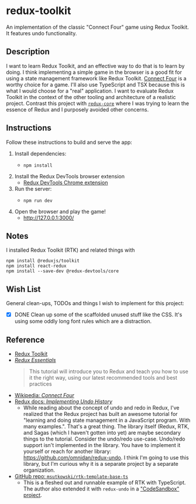 # redux-toolkit

An implementation of the classic "Connect Four" game using Redux Toolkit. It features undo functionality.


## Description

I want to learn Redux Toolkit, and an effective way to do that is to learn by doing. I think implementing a simple game
in the browser is a good fit for using a state management framework like Redux Toolkit. [Connect Four](https://en.wikipedia.org/wiki/Connect_Four)
is a worthy choice for a game. I'll also use TypeScript and TSX because this is what I would choose for a "real" application.
I want to evaluate Redux Toolkit in the context of the other tooling and architecture of a realistic project. Contrast
this project with [`redux-core`](../redux-core/) where I was trying to learn the essence of Redux and I purposely avoided
other concerns.


## Instructions

Follow these instructions to build and serve the app:

1. Install dependencies:
    * ```shell
      npm install
      ```
2. Install the Redux DevTools browser extension
    * [Redux DevTools Chrome extension](https://chrome.google.com/webstore/detail/redux-devtools/lmhkpmbekcpmknklioeibfkpmmfibljd?hl=en)
3. Run the server:
    * ```shell
      npm run dev
      ```
4. Open the browser and play the game!
    * <http://127.0.0.1:3000/>


## Notes

I installed Redux Toolkit (RTK) and related things with

```shell
npm install @reduxjs/toolkit
npm install react-redux
npm install --save-dev @redux-devtools/core
```


## Wish List

General clean-ups, TODOs and things I wish to implement for this project:

* [x] DONE Clean up some of the scaffolded unused stuff like the CSS. It's using some oddly long font rules which are a
  distraction.


## Reference

* [Redux Toolkit](https://github.com/reduxjs/redux-toolkit)
* [*Redux Essentials*](https://redux.js.org/tutorials/essentials/part-1-overview-concepts)
  > This tutorial will introduce you to Redux and teach you how to use it the right way, using our latest recommended tools and best practices
* [Wikipedia: *Connect Four*](https://en.wikipedia.org/wiki/Connect_Four)
* [Redux docs: *Implementing Undo History*](https://redux.js.org/usage/implementing-undo-history)
  * While reading about the concept of undo and redo in Redux, I've realized that the Redux project has built an awesome
    tutorial for "learning and doing state management in a JavaScript program. With many examples.". That's a great thing.
    The library itself (Redux, RTK, and Sagas (which I haven't gotten into yet) are maybe secondary things to the tutorial.
    Consider the undo/redo use-case. Undo/redo support isn't implemented in the library. You have to implement it yourself
    or reach for another library: <https://github.com/omnidan/redux-undo>. I think I'm going to use this library, but I'm
    curious why it is a separate project by a separate organization.
* [GitHub repo: `msutkowski/rtk-template-base-ts`](https://github.com/msutkowski/rtk-template-base-ts/tree/master/)
  * This is a fleshed out and runnable example of RTK with TypeScript. The author also extended it with `redux-undo` in a
    ["CodeSandbox" project](https://codesandbox.io/s/rtk-redux-undo-example-titr4?file=/src/App.tsx:0-27).
